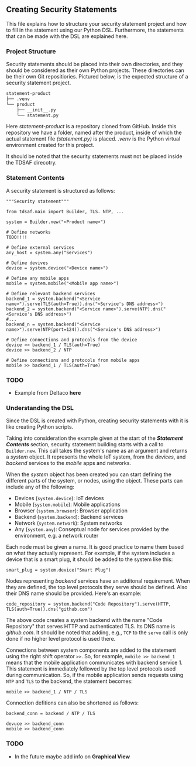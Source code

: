 ## Creating Security Statements
This file explains how to structure your security statement project and how to fill in the statement using our Python DSL. Furthermore, the statements that can be made with the DSL are explained here.

### Project Structure
Security statements should be placed into their own directories, and they should be considered as their own Python projects. These directories can be their own Git repositiories. Pictured below, is the expected structure of a security statement project.
```bash
statement-product
├── .venv
└── product
    ├── __init__.py
    └── statement.py
```
Here _statement-product_ is a repository cloned from GitHub. Inside this repository we have a folder, named after the product, inside of which the actual statement file _(statement.py)_ is placed. _.venv_ is the Python virtual environment created for this project.

It should be noted that the security statements must not be placed inside the TDSAF direcotry.

### Statement Contents
A security statement is structured as follows:
```python3
"""Security statement"""

from tdsaf.main import Builder, TLS. NTP, ...

system = Builder.new("<Product name>")

# Define networks
TODO!!!!

# Define external services
any_host = system.any("Services")

# Define devives
device = system.device("<Device name>")

# Define any mobile apps
mobile = system.mobile("<Mobile app name>")

# Define relevant backend services
backend_1 = system.backend("<Service name>").serve(TLS(auth=True)).dns("<Service's DNS address>")
backend_2 = system.backend("<Service name>").serve(NTP).dns("<Service's DNS address>")
#...
backend_n = system.backend("<Service name>").serve(NTP(port=124)).dns("<Service's DNS address>")

# Define connections and protocols from the device
device >> backend_1 / TLS(auth=True)
device >> backend_2 / NTP

# Define connections and protocols from mobile apps
mobile >> backend_1 / TLS(auth=True)

```

### TODO
- Example from Deltaco **here**


### Understanding the DSL
Since the DSL is created with Python, creating security statements with it is like creating Python scripts.

Taking into consideration the example given at the start of the _**Statement Contents**_ section, security statement building starts with a call to `Builder.new`. This call takes the system's name as an argument and returns a _system_ object. It represents the whole IoT system, from the _devices_, and _backend_ services to the _mobile_ apps and networks.

When the _system_ object has been created you can start defining the different parts of the system, or nodes, using the object. These parts can include any of the following:
* Devices (`system.device`): IoT devices
* Mobile (`system.mobile`): Mobile applications
* Browser (`system.browser`): Browser application
* Backend (`system.backend`): Backend services
* Network (`system.network`): System networks
* Any (`system.any`): Conseptual node for services provided by the environment, e.g. a network router

Each node must be given a name. It is good practice to name them based on what they actually represent. For example, if the system includes a device that is a smart plug, it should be added to the system like this:
```python3
smart_plug = system.device("Smart Plug")
```

Nodes representing _backend_ services have an additonal requirement. When they are defined, the top level protocols they serve should be defined. Also their DNS name should be provided. Here's an example:
```python3
code_repository = system.backend("Code Repository").serve(HTTP, TLS(auth=True)).dns("github.com")
```
The above code creates a system backend with the name "Code Repository" that serves HTTP and authenticated TLS. Its DNS name is _github.com_.
It should be noted that adding, e.g., `TCP` to the `serve` call is only done if no higher level protocol is used there.

Connections between system components are added to the statement using the right shift operator `>>`. So, for example, `mobile >> backend_1` means that the mobile application communicates with backend service 1. This statement is immediately followed by the top level protocols used during communication. So, if the mobile application sends requests using `NTP` and `TLS` to the backend, the statement becomes:
```python3
mobile >> backend_1 / NTP / TLS
```

Connection defitions can also be shortened as follows:
```python3
backend_conn = backend / NTP / TLS

devuce >> backend_conn
mobile >> backend_conn
```

### TODO
- In the future maybe add info on **Graphical View**
